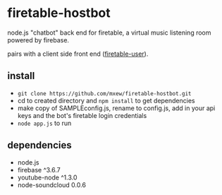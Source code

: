 # firetable-hostbot
node.js "chatbot" back end for firetable, a virtual music listening room powered by firebase.

pairs with a client side front end ([firetable-user](https://github.com/mxew/firetable-user)).

## install
- `git clone https://github.com/mxew/firetable-hostbot.git`
- cd to created directory and `npm install` to get dependencies
- make copy of SAMPLEconfig.js, rename to config.js, add in your api keys and the bot's firetable login credentials
- `node app.js` to run

## dependencies
- node.js
- firebase ^3.6.7
- youtube-node ^1.3.0
- node-soundcloud 0.0.6
